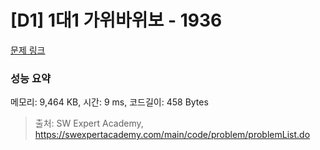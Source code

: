 # [D1] 1대1 가위바위보 - 1936 

[문제 링크](https://swexpertacademy.com/main/code/problem/problemDetail.do?contestProbId=AV5PjKXKALcDFAUq) 

### 성능 요약

메모리: 9,464 KB, 시간: 9 ms, 코드길이: 458 Bytes



> 출처: SW Expert Academy, https://swexpertacademy.com/main/code/problem/problemList.do
